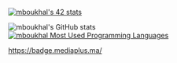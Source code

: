 [![mboukhal's 42 stats](https://badge.mediaplus.ma/black/mboukhal)](https://github.com/oakoudad/badge42)

![mboukhal's GitHub stats](https://github-readme-stats.vercel.app/api?username=mboukhal&show_icons=true&theme=cobalt)
[![mboukhal Most Used Programming Languages](https://github-readme-stats.vercel.app/api/top-langs/?username=mboukhal&layout=compact&hide_border=true&theme=darcula&bg_color=00000000&langs_count=6)](https://github.com/mboukhal)


https://badge.mediaplus.ma/
